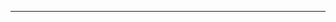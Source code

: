 <!--
CO_OP_TRANSLATOR_METADATA:
{
  "original_hash": "d728344bb154722a868f154d06fc9786",
  "translation_date": "2025-08-26T13:21:04+00:00",
  "source_file": "README.md",
  "language_code": "hk"
}
-->



---

